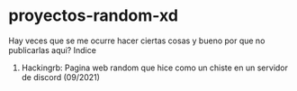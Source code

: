# proyectos-random-xd
Hay veces que se me ocurre hacer ciertas cosas y bueno por que no publicarlas aqui?
Indice
1. Hackingrb: Pagina web random que hice como un chiste en un servidor de discord (09/2021)
